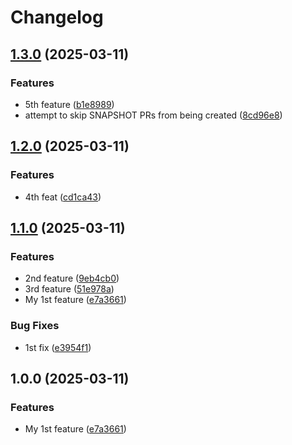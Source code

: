 # Changelog

## [1.3.0](https://github.com/mmelodyRTR/release-please-demo/compare/v1.2.0...v1.3.0) (2025-03-11)


### Features

* 5th feature ([b1e8989](https://github.com/mmelodyRTR/release-please-demo/commit/b1e898968b2d48063b2bdfb9fbb3c529607d0191))
* attempt to skip SNAPSHOT PRs from being created ([8cd96e8](https://github.com/mmelodyRTR/release-please-demo/commit/8cd96e80ebba9b8b61b8c63150e3f908cef893bd))

## [1.2.0](https://github.com/mmelodyRTR/release-please-demo/compare/v1.1.0...v1.2.0) (2025-03-11)


### Features

* 4th feat ([cd1ca43](https://github.com/mmelodyRTR/release-please-demo/commit/cd1ca4369a55538c7b6b9ff717f6119e07f11d8c))

## [1.1.0](https://github.com/mmelodyRTR/release-please-demo/compare/v1.0.0...v1.1.0) (2025-03-11)


### Features

* 2nd feature ([9eb4cb0](https://github.com/mmelodyRTR/release-please-demo/commit/9eb4cb0fc0d005d918b8f6c623d66b401ce8e690))
* 3rd feature ([51e978a](https://github.com/mmelodyRTR/release-please-demo/commit/51e978adec2b021f4b675a1733d9618de2a0bc54))
* My 1st feature ([e7a3661](https://github.com/mmelodyRTR/release-please-demo/commit/e7a3661d8403cc8cad921e1478adf89e2a32d5ee))


### Bug Fixes

* 1st fix ([e3954f1](https://github.com/mmelodyRTR/release-please-demo/commit/e3954f157cc60bf8e65e7cde2ff9ccc996321c05))

## 1.0.0 (2025-03-11)


### Features

* My 1st feature ([e7a3661](https://github.com/mmelodyRTR/release-please-demo/commit/e7a3661d8403cc8cad921e1478adf89e2a32d5ee))
